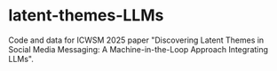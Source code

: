 # latent-themes-LLMs
Code and data for ICWSM 2025 paper "Discovering Latent Themes in Social Media Messaging: A Machine-in-the-Loop Approach Integrating LLMs".
